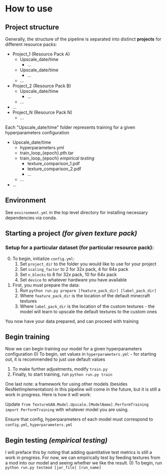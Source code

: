 # How to use
## Project structure
Generally, the structure of the pipeline is separated into distinct **projects** for different resource packs:
  - Project_1 (Resource Pack A)
    - Upscale_date/time
      - ...
    - Upscale_date/time
      - ...
    - ...
  - Project_2 (Resource Pack B)
    - Upscale_date/time
      - ...
    - ...
  - ...
  - Project_N (Resource Pack N)
    - ...

Each "Upscale_date/time" folder represents training for a given hyperparameters configuration


  - Upscale_date/time
      - hyperparameters.yml
      - train_loop_{epoch}.pth.tar
      - train_loop_{epoch} *empirical testing*
        - texture_comparison_1.pdf
        - texture_comparison_2.pdf
        - ...
    - ...
  - ...

## Environment
See `environment.yml` in the top level directory for installing necessary dependencies via conda.

## Starting a project *(for given texture pack)*
### Setup for a particular dataset (for particular resource pack):
0) To begin, initialize `config.yml`:
   1) Set `project_dir` to the folder you would like to use for your project
   2) Set `scaling_factor` to 2 for 32x pack, 4 for 64x pack
   3) Set `n_blocks` to 8 for 32x pack, 10 for 64x pack
   4) Set `device` to whatever hardware you have available
1) First, you must prepare the data:
   1) Run `python run.py prepare [feature_pack_dir] [label_pack_dir]`
   2) Where `feature_pack_dir` is the location of the default minecraft textures
   3) Where `label_pack_dir` is the location of the custom textures - the model will learn to upscale the default textures to the custom ones

You now have your data prepared, and can proceed with training

## Begin training
Now we can begin training our model for a given hyperparameters configuration
0) To begin, set values in `hyperparameters.yml` - for starting out, it is recommended to just use default values
1) To make further adjustments, modify `train.py`
2) Finally, to start training, run `python run.py train`

One last note: a framework for using other models (besides ResNetImplementation) in this pipeline will come in the future, but it is still a work in progress. Here is how it will work:

Update `from TextureGAN.Model.Upscale.[ModelName].PerformTraining import PerformTraining` 
with whatever model you are using. 

Ensure that config, hyperparameters of each model must correspond to `config.yml`, `hyperparameters.yml`
## Begin testing *(empirical testing)*
I will preface this by noting that adding quantitative test metrics is still a work in progress. For now, we can empirically test by feeding textures from a mod into our model and seeing whether we like the result.
0) To begin, run `python run.py testmod [jar_file] [run_name]`

